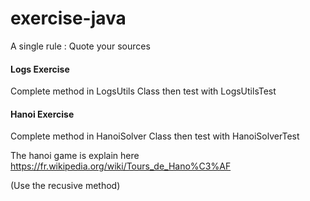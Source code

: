 # exercise-java

A single rule : Quote your sources

#### Logs Exercise

Complete method in LogsUtils Class then test with LogsUtilsTest

#### Hanoi Exercise

Complete method in HanoiSolver Class then test with HanoiSolverTest

The hanoi game is explain here https://fr.wikipedia.org/wiki/Tours_de_Hano%C3%AF

(Use the recusive method)


